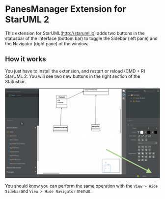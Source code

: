 # PanesManager Extension for StarUML 2

This extension for StarUML(http://staruml.io) adds two buttons in the statusbar of the interface (bottom bar) to toggle the Sidebar (left pane) and the Navigator (right pane) of the window.

## How it works

You just have to install the extension, and restart or reload (CMD + R) StarUML 2. You will see two new buttons in the right section of the Statusbar.

![PanesManager](https://github.com/pixdad/PanesManager/blob/master/capture/screenshot.png?raw=true)

You should know you can perform the same operation with the `View > Hide Sidebar`and `View > Hide Navigator` menus.

